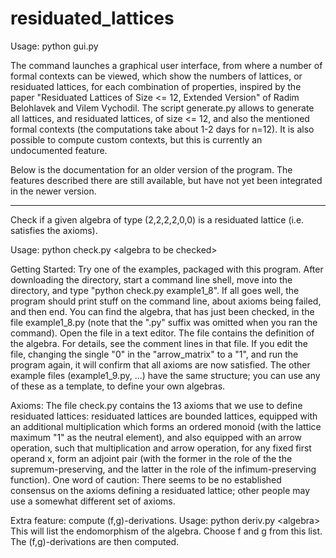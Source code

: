 # residuated_lattices
Usage: python gui.py

The command launches a graphical user interface, from where a number of formal contexts can be viewed,
which show the numbers of lattices, or residuated lattices, for each combination of properties,
inspired by the paper "Residuated Lattices of Size <= 12, Extended Version" of Radim Belohlavek and Vilem Vychodil.
The script generate.py allows to generate all lattices, and residuated lattices, of size <= 12,
and also the mentioned formal contexts (the computations take about 1-2 days for n=12). It is also possible
to compute custom contexts, but this is currently an undocumented feature.

Below is the documentation for an older version of the program. The features described there are still available,
but have not yet been integrated in the newer version.

--------------------------------------------------------------------------------------------------------------------

Check if a given algebra of type (2,2,2,2,0,0) is a residuated lattice (i.e. satisfies the axioms).

Usage: python check.py \<algebra to be checked\>

Getting Started: Try one of the examples, packaged with this program. After downloading the directory,
start a command line shell, move into the directory, and type "python check.py example1_8".
If all goes well, the program should print stuff on the command line, about axioms being failed, and then end.
You can find the algebra, that has just been checked, in the file example1_8.py (note that the ".py" suffix
was omitted when you ran the command). Open the file in a text editor. The file contains the definition of the algebra.
For details, see the comment lines in that file. If you edit the file, changing the single "0" in the "arrow_matrix" to a "1",
and run the program again, it will confirm that all axioms are now satisfied. The other example files (example1_9.py, ...)
have the same structure; you can use any of these as a template, to define your own algebras.

Axioms: The file check.py contains the 13 axioms that we use to define residuated lattices:
residuated lattices are bounded lattices, equipped with an additional multiplication which forms an ordered monoid
(with the lattice maximum "1" as the neutral element), and also equipped with an arrow operation,
such that multiplication and arrow operation, for any fixed first operand x, form an adjoint pair
(with the former in the role of the the supremum-preserving, and the latter in the role of the infimum-preserving function).
One word of caution: There seems to be no established consensus on the axioms defining a residuated lattice;
other people may use a somewhat different set of axioms.

Extra feature: compute (f,g)-derivations.
Usage: python deriv.py \<algebra\>
This will list the endomorphism of the algebra. Choose f and g from this list.
The (f,g)-derivations are then computed.

